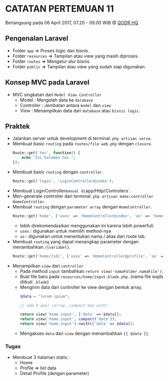 # CATATAN PERTEMUAN 11
Berlangsung pada 06 April 2017, 07.20 - 09.00 WIB @ [QODR HQ](https://goo.gl/maps/xMVQtcLw5ry)

## Pengenalan Laravel
- Folder `app` => Proses logic dan bisnis.
- Folder `resources` => Tampilan atau view yang masih diproses.
- Folder `routes` => Mengatur alur bisnis.
- Folder `public` => Tampilan atau view yang sudah siap digunakan.

## Konsep MVC pada Laravel
- MVC singkatan dari `Model View Controller`
  - Model : Mengolah data ke `database`
  - Controller : Jembatan antara `model` dan `view`
  - View : Menampilkan data dari `database` atau `bisnis logic`.
  
## Praktek
- Jalankan server untuk development di terminal: `php artisan serve`.
- Membuat basic `routing` pada `routes/file web.php` dengan `closure`.
  ```php
  Route::get('tes', function() {
      echo "Ini halaman tes.";
  });
  ```
- Membuat basic `routing` dengan `controller`.
  ```php
  Route::get('login', 'LoginController@index');
  ```
- Membuat LoginController` manual di `app/Http/Controllers`.
- Men-generate controller dari terminal: `php artisan make:controller HomeController`.
- Membuat `routing` dengan `parameter array` dengan `HomeController`.
  ```php
  Route::get('home', ['uses' => 'HomeController@index', 'as' => 'home.index']);
  ```
  - lebih direkomendasikan menggunakan ini karena lebih powerfull.
  - `uses` : digunakan untuk memilih method-nya
  - `as` : digunakan untuk menentukan nama / alias dari route tsb.
- Membuat `routing` yang dapat menangkap parameter dengan menambahkan `/{variabel}`.
  ```php
  Route::get('home/{id}', ['uses' => 'HomeController@profile', 'as' => 'home.profile']);
  ```
- Menampilkan `view` dari `controller`
  - Pada method `input` tambahkan `return view('namaFolder.namaFile')`;
  - Buat file baru pada `resources/home/input.blade.php`. (nama file wajib diikuti `.blade`)
  - Mengirim data dari controller ke view dengan bentuk array.
    ```php
    $data = "lorem ipsum";

    // ada 3 opsi (array, compact dan with)

    return view('home.input', ['data' => $data]);
    return view('home.input', compact('data'));
    return view('home.input')->with(['data' => $data]);
    ```
  - Mengakses `data` dari `view` dengan menambahkan `{{ $data }}`.

### Tugas
- Membuat 3 halaman statis : 
  - Home
  - Profile => list data
  - Detail Profile (dengan parameter)